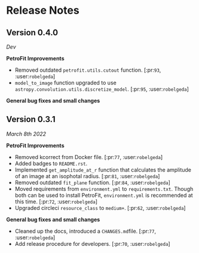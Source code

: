 # Release Notes


## Version 0.4.0
*Dev*

**PetroFit Improvements**

- Removed outdated `petrofit.utils.cutout` function. [:pr:`93`, :user:`robelgeda`]
- `model_to_image` function upgraded to use `astropy.convolution.utils.discretize_model`. [:pr:`95`, :user:`robelgeda`]

**General bug fixes and small changes**


## Version 0.3.1
*March 8th 2022*

**PetroFit Improvements**

- Removed kcorrect from Docker file. [:pr:`77`, :user:`robelgeda`]
- Added badges to `README.rst`.
- Implemented `get_amplitude_at_r` function that calculates the amplitude of an image at an isophotal radius. [:pr:`81`, :user:`robelgeda`] 
- Removed outdated `fit_plane` function. [:pr:`84`, :user:`robelgeda`]
- Moved requirements from `environment.yml` to `requirements.txt`. Though both can be used to install PetroFit, `environment.yml` is recommended at this time. [:pr:`72`, :user:`robelgeda`]
- Upgraded circleci `resource_class` to `medium+`. [:pr:`62`, :user:`robelgeda`]

**General bug fixes and small changes**

- Cleaned up the docs, introduced a `CHANGES.md`file. [:pr:`77`, :user:`robelgeda`]
- Add release procedure for developers. [:pr:`70`, :user:`robelgeda`]